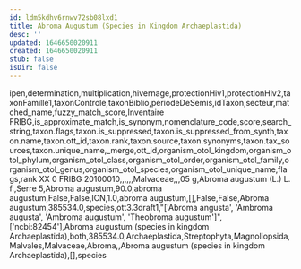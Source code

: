 ```yaml
---
id: ldm5kdhv6rnwv72sb08lxd1
title: Abroma Augustum (Species in Kingdom Archaeplastida)
desc: ''
updated: 1646650020911
created: 1646650020911
stub: false
isDir: false
---
```

ipen,determination,multiplication,hivernage,protectionHiv1,protectionHiv2,taxonFamille1,taxonControle,taxonBiblio,periodeDeSemis,idTaxon,secteur,matched_name,fuzzy_match_score,Inventaire FRIBG,is_approximate_match,is_synonym,nomenclature_code,score,search_string,taxon.flags,taxon.is_suppressed,taxon.is_suppressed_from_synth,taxon.name,taxon.ott_id,taxon.rank,taxon.source,taxon.synonyms,taxon.tax_sources,taxon.unique_name,_merge,ott_id,organism_otol_kingdom,organism_otol_phylum,organism_otol_class,organism_otol_order,organism_otol_family,organism_otol_genus,organism_otol_species,organism_otol_unique_name,flags,rank
XX 0 FRIBG 20100010,,,,,,Malvaceae,,,05 g,Abroma augustum (L.) L. f.,Serre 5,Abroma augustum,90.0,abroma augustum,False,False,ICN,1.0,abroma augustum,[],False,False,Abroma augustum,385534.0,species,ott3.3draft1,"['Abroma angusta', 'Ambroma augusta', 'Ambroma augustum', 'Theobroma augustum']",['ncbi:82454'],Abroma augustum (species in kingdom Archaeplastida),both,385534.0,Archaeplastida,Streptophyta,Magnoliopsida,Malvales,Malvaceae,Abroma,,Abroma augustum (species in kingdom Archaeplastida),[],species
